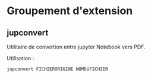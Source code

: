 # Groupement d'extension

## jupconvert
Utilitaire de convertion entre jupyter Notebook vers PDF.  

Utilisation :  
```Bash
jupconvert FICHIERORIGINE NOMDUFICHIER
```

